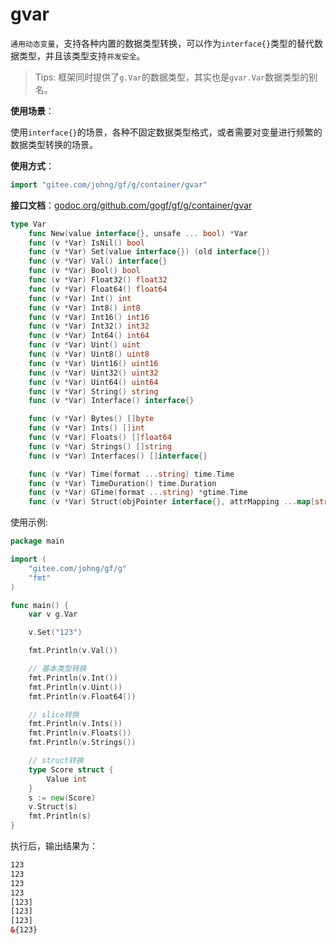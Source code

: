 # gvar

`通用动态变量`，支持各种内置的数据类型转换，可以作为`interface{}`类型的替代数据类型，并且该类型支持`并发安全`。

> Tips: 框架同时提供了`g.Var`的数据类型，其实也是`gvar.Var`数据类型的别名。

**使用场景**：

使用`interface{}`的场景，各种不固定数据类型格式，或者需要对变量进行频繁的数据类型转换的场景。

**使用方式**：
```go
import "gitee.com/johng/gf/g/container/gvar"
```

**接口文档**：[godoc.org/github.com/gogf/gf/g/container/gvar](https://godoc.org/github.com/gogf/gf/g/container/gvar)
```go
type Var
    func New(value interface{}, unsafe ... bool) *Var
    func (v *Var) IsNil() bool
    func (v *Var) Set(value interface{}) (old interface{})
    func (v *Var) Val() interface{}
    func (v *Var) Bool() bool
    func (v *Var) Float32() float32
    func (v *Var) Float64() float64
    func (v *Var) Int() int
    func (v *Var) Int8() int8
    func (v *Var) Int16() int16
    func (v *Var) Int32() int32
    func (v *Var) Int64() int64
    func (v *Var) Uint() uint
    func (v *Var) Uint8() uint8
    func (v *Var) Uint16() uint16
    func (v *Var) Uint32() uint32
    func (v *Var) Uint64() uint64
    func (v *Var) String() string
    func (v *Var) Interface() interface{}

    func (v *Var) Bytes() []byte
    func (v *Var) Ints() []int
    func (v *Var) Floats() []float64
    func (v *Var) Strings() []string
    func (v *Var) Interfaces() []interface{}

    func (v *Var) Time(format ...string) time.Time
    func (v *Var) TimeDuration() time.Duration
    func (v *Var) GTime(format ...string) *gtime.Time
    func (v *Var) Struct(objPointer interface{}, attrMapping ...map[string]string) error
```

使用示例:

```go
package main

import (
    "gitee.com/johng/gf/g"
    "fmt"
)

func main() {
    var v g.Var

    v.Set("123")

    fmt.Println(v.Val())

    // 基本类型转换
    fmt.Println(v.Int())
    fmt.Println(v.Uint())
    fmt.Println(v.Float64())

    // slice转换
    fmt.Println(v.Ints())
    fmt.Println(v.Floats())
    fmt.Println(v.Strings())

    // struct转换
    type Score struct {
        Value int
    }
    s := new(Score)
    v.Struct(s)
    fmt.Println(s)
}
```

执行后，输出结果为：

```html
123
123
123
123
[123]
[123]
[123]
&{123}
```

